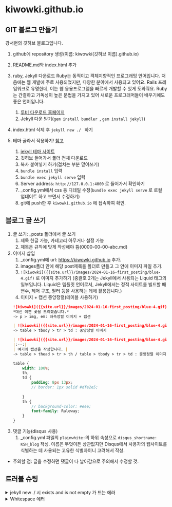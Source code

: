 # kiwowki.github.io

## GIT 블로그 만들기

강서현의 깃허브 블로그입니다.

1.  github에 repository 생성(이름: kiwowki(깃허브 이름).github.io)

2.  README.md와 index.html 추가

3.  ruby, Jekyll 다운로드
    Ruby는 동적이고 객체지향적인 프로그래밍 언어입니다. 처음에는 웹 개발에 주로 사용되었지만, 다양한 분야에서 사용되고 있어요. Rails 프레임워크로 유명한데, 이는 웹 응용프로그램을 빠르게 개발할 수 있게 도와줘요. Ruby는 간결하고 가독성이 높은 문법을 가지고 있어 새로운 프로그래머들이 배우기에도 좋은 언어입니다.

    1. [루비 다운로드 홈페이지](https://rubyinstaller.org/downloads/)
    2. Jekyll 다운 받기(`gem install bundler `, `gem install jekyll`)

4.  index.html 삭제 후 `jekyll new ./ ` 하기

5.  테마 골라서 적용하기! [참고](https://zeddios.tistory.com/1223)
    1.  [jekyll 테마 사이트](https://jamstackthemes.dev/ssg/jekyll/)
    2.  깃허브 들어가서 폴더 전체 다운로드
    3.  복사 붙여넣기 하기(겹치는 부분 덮어쓰기)
    4.  `bundle install` 입력
    5.  `bundle exec jekyll serve` 입력
    6.  Server address: `http://127.0.0.1:4000` 로 들어가서 확인하기
    7.  \_config.yml에서 css 등 디테일 수정(`bundle exec jekyll serve` 로 로컬 업데이트 하고 보면서 수정하기)
    8.  git에 push한 후 `kiwowki.github.io` 에 접속하여 확인.

## 블로그 글 쓰기

1.  글 쓰기: \_posts 폴더에서 글 쓰기
    1. 제목 한글 가능, 카테고리 아무거나 설정 가능
    2. 제목은 규칙에 맞게 작성해야 뜸(0000-00-00-abc.md)
2.  이미지 삽입
    1. \_config.yml에 url: https://kiwowki.github.io 추가.
    2. images폴더 안에 해당 post제목을 폴더로 만들고 그 안에 이미지 파일 추가.
    3. `![kiwowki]({{site.url}}/images/2024-01-16-first_posting/blue-4.gif)` 로 이미지 추가하기 (중괄호 2개는 Jekyll에서 사용되는 Liquid 태그의 일부입니다. Liquid은 템플릿 언어로서, Jekyll에서는 정적 사이트를 빌드할 때 변수, 제어 구조, 필터 등을 사용하는 데에 활용됩니다.)
    4. 이미지 + 캡션 중앙정렬(테이블 사용하기)
    ```md
    ![kiwowki]({{site.url}}/images/2024-01-16-first_posting/blue-4.gif) {:class="img-responsive"}
    *대신 이쁜 꽃을 드리겠습니다.*
    -> p > img, em: 좌측정렬 이미지 + 캡션

    | ![kiwowki]({{site.url}}/images/2024-01-16-first_posting/blue-4.gif) | 
    -> table > tbody > tr > td : 중앙정렬 이미지

    | ![kiwowki]({{site.url}}/images/2024-01-16-first_posting/blue-4.gif) | 
    |:--:| 
    | 여기에 캡션을 작성합니다. |
    -> table > thead > tr > th / table > tbody > tr > td : 중앙정렬 이미지 + 캡션
    ```
    ```scss
    table {
        width: 100%;
        th,
        td {
            padding: 8px 13px;
            // border: 1px solid #dfe2e5;
            
        }
        th {
            // background-color: #eee;
            font-family: Raleway;
        }
    }
    ```
3. 댓글 기능(disqus 사용)
    1. _config.yml 파일의 `plainwhite:`의 하위 속성으로 `disqus_shortname: KSH_blog` 작성.
    이름은 무엇이든 상관없지만 Disqus에서 사용자의 웹사이트를 식별하는 데 사용되는 고유한 식별자이니 고려해서 작성.
- 주의할 점: 글을 수정하면 댓글이 다 날아감으로 주의해서 수정할 것.    

## 트러블 슈팅

<details>
<summary> jekyll new ./ 시 exists and is not empty 가 뜨는 에러</summary>

`jekyll new ./`를 하면

```bash
Conflict: C:/Users/line/Documents/github/kiwowki.github.io exists and is not empty.
Ensure C:/Users/line/Documents/github/kiwowki.github.io is eor else try again with `--force` to proceed and overwritefiles.
```

가 떴다.
index.html을 삭제하고 dir을 통해 확인한 결과 git폴더와 README.md를 빼고는 아무런 파일이 없음에도 비어있지않다는 오류가 떠서 README.md도 삭제한 후 jekyll new ./ 를 실행해서 해결.
참고한 사이트에서는 index.html만 삭제하라고 했는데 이유는 모르겠음.

</details>

<details>
<summary>Whitespace 에러</summary>
유닉스 시스템에서는 한 줄의 끝이 LF(Line Feed)로 이루어지는 반면,
윈도우에서는 줄 하나가 CR(Carriage Return)과 LF, 즉 CRLF로 이루어지는데
Git이 이 둘 중 어느 쪽으로 선택할지 혼란이 온 것이다.

해결방법

`git config --global core.autocrlf true` // 시스템 전체에 적용
⠀
`git config core.autocrlf true` // 해당 프로젝트에만 적용

</details>
